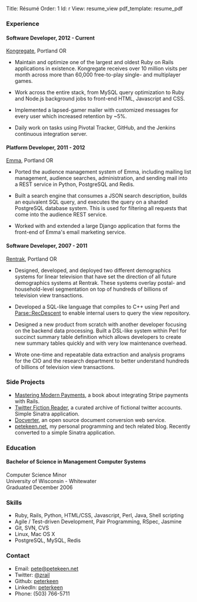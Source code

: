 Title: Résumé
Order: 1
Id:    r
View:  resume_view
pdf_template: resume_pdf

### Experience

#### Software Developer, 2012 - Current ####

[Kongregate](http://www.kongregate.com), Portland OR

* Maintain and optimize one of the largest and oldest Ruby on Rails applications in existence. Kongregate receives over 10 million visits per month across more than 60,000 free-to-play single- and multiplayer games.

* Work across the entire stack, from MySQL query optimization to Ruby and Node.js background jobs to front-end HTML, Javascript and CSS.

* Implemented a lapsed-gamer mailer with customized messages for every user which increased retention by ~5%.

* Daily work on tasks using Pivotal Tracker, GitHub, and the Jenkins continuous integration server.

#### Platform Developer, 2011 - 2012 ###

[Emma](http://www.myemma.com), Portland OR

* Ported the audience management system of Emma, including mailing list management, audience searches, administration, and sending mail into a REST service in Python, PostgreSQL and Redis.

* Built a search engine that consumes a JSON search description, builds an equivalent SQL query, and executes the query on a sharded PostgreSQL database system. This is used for filtering all requests that come into the audience REST service.

* Worked with and extended a large Django application that forms the front-end of Emma's email marketing service.


#### Software Developer, 2007 - 2011 ###

[Rentrak](http://www.rentrak.com), Portland OR

* Designed, developed, and deployed two different demographics systems for linear television that have set the direction of all future demographics systems at Rentrak. These systems overlay postal- and household-level segmentation on top of hundreds of billions of television view transactions.

* Developed a SQL-like language that compiles to C++ using Perl and [Parse::RecDescent](http://search.cpan.org/dist/Parse-RecDescent) to enable internal users to query the view repository.

* Designed a new product from scratch with another developer focusing on the backend data processing. Built a DSL-like system within Perl for succinct summary table definition which allows developers to create new summary tables quickly and with very low maintenance overhead.
  
* Wrote one-time and repeatable data extraction and analysis programs for the CIO and the research department to better understand hundreds of billions of television view transactions. 

### Side Projects

* [Mastering Modern Payments](https://www.petekeen.net/mastering-modern-payments), a book about integrating Stripe payments with Rails.
* [Twitter Fiction Reader](http://twitter-fiction-reader.herokuapp.com), a curated archive of fictional twitter accounts. Simple Sinatra application.
* [Docverter](http://www.docverter.com), an open source document conversion web service.
* [petekeen.net](https://www.petekeen.net), my personal programming and tech related blog. Recently converted to a simple Sinatra application.

### Education

#### Bachelor of Science in Management Computer Systems

Computer Science Minor  
University of Wisconsin - Whitewater  
Graduated December 2006  


### Skills

* Ruby, Rails, Python, HTML/CSS, Javascript, Perl, Java, Shell scripting
* Agile / Test-driven Development, Pair Programming, RSpec, Jasmine
* Git, SVN, CVS
* Linux, Mac OS X
* PostgreSQL, MySQL, Redis

### Contact

* Email: [pete@petekeen.net](mailto:pete@petekeen.net)
* Twitter: [@zrail](http://twitter.com/zrail)
* Github: [peterkeen](https://github.com/peterkeen)
* LinkedIn: [peterkeen](http://www.linkedin.com/in/peterkeen)
* Phone: (503) 766-5711

